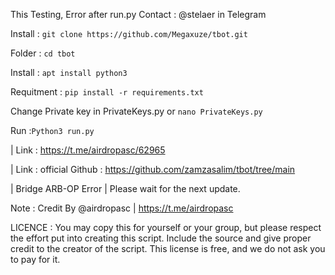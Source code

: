 This Testing, Error after run.py Contact : @stelaer in Telegram

Install : ```git clone https://github.com/Megaxuze/tbot.git```

Folder : ```cd tbot```

Install : ```apt install python3```

Requitment : ```pip install -r requirements.txt```

Change Private key in PrivateKeys.py or ```nano PrivateKeys.py```

Run :```Python3 run.py```


| Link : https://t.me/airdropasc/62965

| Link : official Github : https://github.com/zamzasalim/tbot/tree/main

|
Bridge ARB-OP Error | Please wait for the next update.

Note :  Credit By @airdropasc | https://t.me/airdropasc

LICENCE :
You may copy this for yourself or your group, but please respect the effort put into creating this script. Include the source and give proper credit to the creator of the script. This license is free, and we do not ask you to pay for it.
